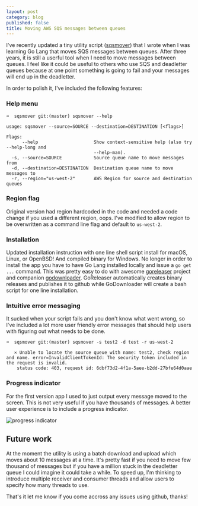 ```yaml
---
layout: post
category: blog
published: false
title: Moving AWS SQS messages between queues
---
```

I've recently updated a tiny utility script ([sqsmover](https://github.com/mercury2269/sqsmover)) that I wrote when I was learning Go Lang that moves SQS messages between queues. After three years, it is still a userful tool when I need to move messages between queues. I feel like it could be useful to others who use SQS and deadletter queues because at one point something is going to fail and your messages will end up in the deadletter. 

In order to polish it, I've included the following features:

### Help menu 
```
➜  sqsmover git:(master) sqsmover --help

usage: sqsmover --source=SOURCE --destination=DESTINATION [<flags>]

Flags:
      --help                     Show context-sensitive help (also try --help-long and
                                 --help-man).
  -s, --source=SOURCE            Source queue name to move messages from
  -d, --destination=DESTINATION  Destination queue name to move messages to
  -r, --region="us-west-2"       AWS Region for source and destination queues
```

### Region flag
Original version had region hardcoded in the code and needed a code change if you used a different region, oops. I've modified to allow region to be overwritten as a command line flag and default to `us-west-2`.

###  Installation
Updated installation instruction with one line shell script install for macOS, Linux, or OpenBSD! And compiled binary for Windows. No longer in order to install the app you have to have Go Lang installed locally and issue a `go get ...` command. This was pretty easy to do with awesome [goreleaser](https://github.com/goreleaser/goreleaser) project and companion [godownloader](https://github.com/goreleaser/godownloader). GoReleaser automatically creates binary releases and publishes it to github while GoDownloader will create a bash script for one line installation. 

### Intuitive error messaging
It sucked when your script fails and you don't know what went wrong, so I've included a lot more user friendly error messages that should help users with figuring out what needs to be done. 
```
➜  sqsmover git:(master) sqsmover -s test2 -d test -r us-west-2

   ⨯ Unable to locate the source queue with name: test2, check region and name. error=InvalidClientTokenId: The security token included in the request is invalid.
	status code: 403, request id: 6dbf73d2-4f1a-5aee-b2dd-27bfe64d0aae
```

### Progress indicator
For the first version app I used to just output every message moved to the screen. This is not very useful if you have thousands of messages. A better user experience is to include a progress indicator. 

![progress indicator](http://g.recordit.co/PDv1Snuutf.gif)

## Future work
At the moment the utility is using a batch download and upload which moves about 10 messages at a time. It's pretty fast if you need to move few thousand of messages but if you have a million stuck in the deadletter queue I could imagine it could take a while. To speed up, I'm thinking to introduce multiple receiver and consumer threads and allow users to specify how many threads to use.

That's it let me know if you come accross any issues using github, thanks!





